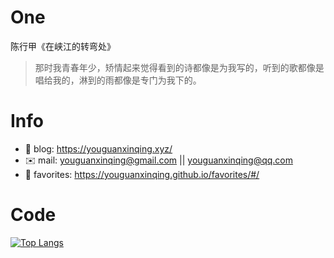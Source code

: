 
# One 
 
  
陈行甲《在峡江的转弯处》 
 
>那时我青春年少，矫情起来觉得看到的诗都像是为我写的，听到的歌都像是唱给我的，淋到的雨都像是专门为我下的。        
 

# Info

- 📝 blog: https://youguanxinqing.xyz/
- ✉️  mail: youguanxinqing@gmail.com || youguanxinqing@qq.com
- 📙 favorites: https://youguanxinqing.github.io/favorites/#/

# Code

[![Top Langs](https://github-readme-stats.vercel.app/api/top-langs/?username=youguanxinqing&layout=compact)](https://github.com/anuraghazra/github-readme-stats)
